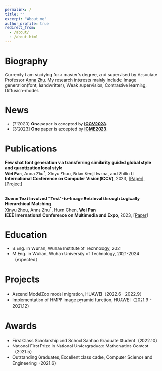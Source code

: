 ```yaml
---
permalink: /
title: ""
excerpt: "About me"
author_profile: true
redirect_from: 
  - /about/
  - /about.html
---
```



# Biography

Currently I am studying for a master's degree, and supervised by Associate Professor [Anna Zhu](https://scholar.google.com/citations?user=H5pImFUAAAAJ&hl=zh-CN). My research interests mainly include: Image generation(font, handwritten), Weak supervision, Contrastive learning, Diffusion-model. 


# News

* [7'2023] **One** paper is accepted by [**ICCV2023**](https://iccv2023.thecvf.com/). 
* [3'2023] **One** paper is accepted by [**ICME2023**](https://www.2023.ieeeicme.org/). 



# Publications

<p>
<strong>
Few shot font generation via transferring similarity guided global style and quantization local style
</strong>
<br>
  <strong>Wei Pan</strong>, Anna Zhu<sup>*</sup>, Xinyu Zhou, Brian Kenji Iwana, and Shilin Li
<br>
  <strong>International Conference on Computer Vision(ICCV)</strong>, 2023, [<a href="https://arxiv.org/abs/2309.00827">Paper</a>], [<a href="https://github.com/awei669/VQ-Font">Project</a>]
</p>

<p>
<br>
<strong>
Scene Text Involved "Text"-to-Image Retrieval through Logically Hierarchical Matching
</strong>
<br>
   Xinyu Zhou, Anna Zhu<sup>*</sup>, Huen Chen, <strong>Wei Pan</strong>
<br>
  <strong>IEEE International Conference on Multimedia and Expo</strong>, 2023, [<a href="https://ieeexplore.ieee.org/abstract/document/10219982">Paper</a>]
</p>

# Education

* B.Eng. in Wuhan, Wuhan Institute of Technology, 2021
* M.Eng. in Wuhan, Wuhan University of Technology, 2021-2024（expected）

# Projects

* Ascend ModelZoo model migration, HUAWEI（2022.6 - 2022.9）
* Implementation of HMPP image pyramid function, HUAWEI（2021.9 - 2021.12）

# Awards

* First Class Scholarship and School Sanhao Graduate Student（2022.10）
* National First Prize in National Undergraduate Mathematics Contest（2021.5）
* Outstanding Graduates, Excellent class cadre, Computer Science and Engineering（2021.6）


